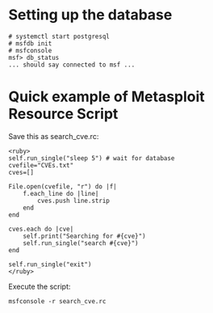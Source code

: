 # Setting up the database
```
# systemctl start postgresql
# msfdb init
# msfconsole
msf> db_status
... should say connected to msf ...
```

# Quick example of Metasploit Resource Script
Save this as search_cve.rc:
```
<ruby>
self.run_single("sleep 5") # wait for database
cvefile="CVEs.txt"
cves=[]

File.open(cvefile, "r") do |f|
	f.each_line do |line|
		cves.push line.strip
	end
end

cves.each do |cve|
	self.print("Searching for #{cve}")
	self.run_single("search #{cve}")
end

self.run_single("exit")
</ruby>
```
Execute the script:
```
msfconsole -r search_cve.rc
```
